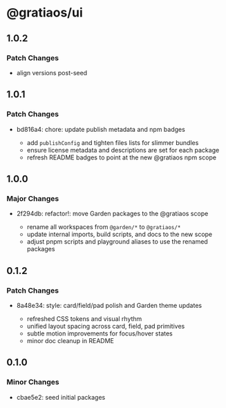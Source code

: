 # @gratiaos/ui

## 1.0.2

### Patch Changes

- align versions post-seed

## 1.0.1

### Patch Changes

- bd816a4: chore: update publish metadata and npm badges

  - add `publishConfig` and tighten files lists for slimmer bundles
  - ensure license metadata and descriptions are set for each package
  - refresh README badges to point at the new @gratiaos npm scope

## 1.0.0

### Major Changes

- 2f294db: refactor!: move Garden packages to the @gratiaos scope

  - rename all workspaces from `@garden/*` to `@gratiaos/*`
  - update internal imports, build scripts, and docs to the new scope
  - adjust pnpm scripts and playground aliases to use the renamed packages

## 0.1.2

### Patch Changes

- 8a48e34: style: card/field/pad polish and Garden theme updates

  - refreshed CSS tokens and visual rhythm
  - unified layout spacing across card, field, pad primitives
  - subtle motion improvements for focus/hover states
  - minor doc cleanup in README

## 0.1.0

### Minor Changes

- cbae5e2: seed initial packages
